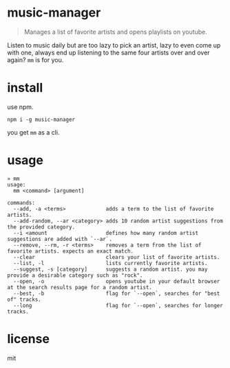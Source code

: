 # music-manager

> Manages a list of favorite artists and opens playlists on youtube.

Listen to music daily but are too lazy to pick an artist, lazy to even come up with one, always end up listening to the same four artists over and over again? `mm` is for you.

# install

use npm.

```shell
npm i -g music-manager
```

you get `mm` as a cli.

# usage

```shell
» mm
usage:
  mm <command> [argument]

commands:
  --add, -a <terms>             adds a term to the list of favorite artists.
  --add-random, --ar <category> adds 10 random artist suggestions from the provided category.
  --i <amount                   defines how many random artist suggestions are added with `--ar`.
  --remove, --rm, -r <terms>    removes a term from the list of favorite artists. expects an exact match.
  --clear                       clears your list of favorite artists.
  --list, -l                    lists currently favorite artists.
  --suggest, -s [category]      suggests a random artist. you may provide a desirable category such as "rock".
  --open, -o                    opens youtube in your default browser at the search results page for a random artist.
  --best, -b                    flag for `--open`, searches for "best of" tracks.
  --long                        flag for `--open`, searches for longer tracks.
```

# license

mit
